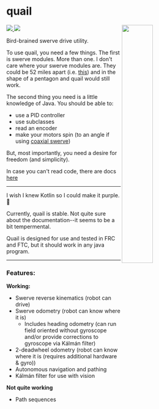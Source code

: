 
# quail
<img src="https://github.com/Mineinjava/quail/blob/main/images/quail_above_border.png" width="40%" align="right">

[![](https://jitpack.io/v/mineinjava/quail.svg) ![](https://jitpack.io/v/Mineinjava/Quail/month.svg)](https://jitpack.io/#mineinjava/quail)

Bird-brained swerve drive utility.

To use quail, you need a few things. The first is swerve modules. More than one. I don't care where your swerve modules are. They could be 52 miles apart (i.e. [this](https://www.youtube.com/watch?v=Ui-ehJlGM1Q)) and in the shape of a pentagon and quail would still work.

The second thing you need is a little knowledge of Java. You should be able to:
 - use a PID controller
 - use subclasses
 - read an encoder
 - make your motors spin (to an angle if using [coaxial swerve](https://www.chiefdelphi.com/t/coaxial-vs-non-coaxial-swerve/158629/4))

But, most importantly, you need a desire for freedom (and simplicity).

In case you can't read code, there are docs [here](https://astr0clad.github.io/quail_docs/)

---
I wish I knew Kotlin so I could make it purple. 💜

Currently, quail is stable. Not quite sure about the documentation--it seems to be a bit tempermental.

Quail is designed for use and tested in FRC and FTC, but it should work in any java program.

---
### Features:

**Working:**
- Swerve reverse kinematics (robot can drive)
- Swerve odometry (robot can know where it is)
    - Includes heading odometry (can run field oriented without gyroscope and/or provide corrections to gyroscope via Kálmán filter)
- 2-deadwheel odometry (robot can know where it is (requires additional hardware & gyro))
- Autonomous navigation and pathing
- Kálmán filter for use with vision

**Not quite working**
- Path sequences



